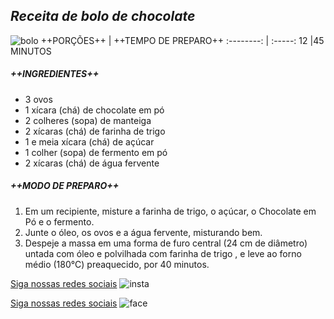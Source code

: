 ## _Receita de bolo de chocolate_
![bolo](https://www.receitasnestle.com.br/sites/default/files/styles/recipe_detail_desktop/public/srh_recipes/b6a911547d2a4fa622501fbea4a8e3ce.jpg.webp?itok=qbpRILZD)
++PORÇÕES++ | ++TEMPO DE PREPARO++
:--------: | :-----:
12 |45 MINUTOS

##### ++INGREDIENTES++
* 3 ovos
* 1 xícara (chá) de chocolate em pó
* 2 colheres (sopa) de manteiga
* 2 xícaras (chá) de farinha de trigo
* 1 e meia xícara (chá) de açúcar
* 1 colher (sopa) de fermento em pó
 * 2 xícaras (chá) de água fervente
##### ++MODO DE PREPARO++

1. Em um recipiente, misture a farinha de trigo, o açúcar, o Chocolate em Pó e o
fermento.
2. Junte o óleo, os ovos e a água fervente, misturando bem.
3. Despeje a massa em uma forma de furo central (24 cm de diâmetro) untada com
óleo e polvilhada com farinha de trigo , e leve ao forno médio (180°C)
preaquecido, por 40 minutos.

[Siga nossas redes sociais](https://www.instagram.com/alterdatasoftware/) 
![insta](https://cdn.icon-icons.com/icons2/1211/PNG/96/1491580635-yumminkysocialmedia26_83102.png)

[Siga nossas redes sociais](https://pt-br.facebook.com/softwarealterdata/)
![face](https://cdn.icon-icons.com/icons2/285/PNG/96/social_facebook_button_blue_256_30648.png)